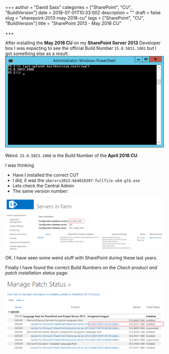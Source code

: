 +++
author = "David Sass"
categories = ["SharePoint", "CU", "BuildVersion"]
date = 2018-07-01T10:33:00Z
description = ""
draft = false
slug = "sharepoint-2013-may-2018-cu"
tags = ["SharePoint", "CU", "BuildVersion"]
title = "SharePoint 2013 - May 2018 CU"

+++


After installing the **May 2018 CU** on my **SharePoint Server 2013** Developer box I was expecting to see the official Build Number ```15.0.5031.1001``` but I got something else as a result:
![Build Version with PowerShell](May-2018-CU-PoSH-1.png)

Weird. ```15.0.5023.1000``` is the Build Number of the **April 2018 CU**.

I was thinking

  - Have I installed the correct CU?
  - I did, it was the ```ubersrv2013-kb4018397-fullfile-x64-glb.exe```
  - Lets check the Central Admin
  - The same version number:

![Build Version on the Central Admin](May-2018-CU-CenAdmin.png)

OK. I have seen some weird stuff with SharePoint during these last years.

Finally I have found the correct Build Numbers on the *Chech product and patch installation status* page:

![Patch Status page](May-2018-CU-PatchStatus.png)



